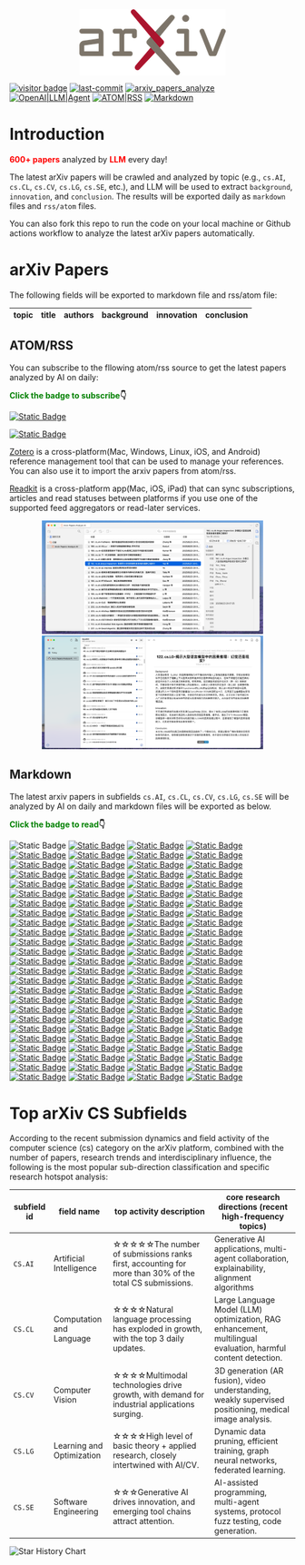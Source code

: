 <div  align="center">    
<img src="static/imgs/arxiv-logo.png" alt="arXiv" align=center />
<br/>
</div>

[![visitor badge](https://visitor-badge.laobi.icu/badge?page_id=nituchao.latest_arxiv_analyze_ai)](https://github.com/nituchao/latest_arxiv_analyze_ai/)
[![last-commit](https://img.shields.io/github/last-commit/nituchao/latest_arxiv_analyze_ai?logo=github&color=32CD32)](https://github.com/nituchao/latest_arxiv_analyze_ai/)
[![arxiv_papers_analyze](https://github.com/nituchao/latest_arxiv_analyze_ai/actions/workflows/arxiv_papers_analyze.yml/badge.svg?color=32CD32)](https://github.com/nituchao/latest_arxiv_analyze_ai/actions/workflows/arxiv_papers_analyze.yml)
[![OpenAI|LLM|Agent](https://img.shields.io/badge/OpenAI-LLM|Agent-FF00FF)](https://github.com/nituchao/latest_arxiv_analyze_ai/)
[![ATOM|RSS](https://img.shields.io/badge/ATOM%7CRSS-Subscribe-00CED1)](https://nituchao.github.io/latest_arxiv_analyze_ai/arxiv_papers_data/rss.xml)
[![Markdown](https://img.shields.io/badge/Markdown-Static-00BFFF)](https://github.com/nituchao/latest_arxiv_analyze_ai/)


# Introduction

**<font color=red>600+ papers</font>** analyzed by **<font color=red>LLM</font>** every day!


The latest arXiv papers will be crawled and analyzed by topic (e.g., `cs.AI`, `cs.CL`, `cs.CV`, `cs.LG`, `cs.SE`, etc.), and LLM will be used to extract `background`, `innovation`, and `conclusion`. The results will be exported daily as `markdown` files and `rss/atom` files.

You can also fork this repo to run the code on your local machine or Github actions workflow to analyze the latest arXiv papers automatically.

# arXiv Papers

The following fields will be exported to markdown file and rss/atom file:

<table>
    <thead>
        <tr>
            <th>topic</th>
            <th>title</th>
            <th>authors</th>
            <th>background</th>
            <th>innovation</th>
            <th>conclusion</th>
        </tr>
    </thead>
</table>

## ATOM/RSS
You can subscribe to the fllowing atom/rss source to get the latest papers analyzed by AI on daily:

**<font color=green>Click the badge to subscribe</font>👇**

 [![Static Badge](https://img.shields.io/badge/ATOM-Click_To_Subscribe%20%7C%20Recommended-32CD32)](https://nituchao.github.io/latest_arxiv_analyze_ai/arxiv_papers_data/atom.xml) 

[![Static Badge](https://img.shields.io/badge/RSS-Click_To_Subscribe-32CD32)](https://nituchao.github.io/latest_arxiv_analyze_ai/arxiv_papers_data/rss.xml) 

[Zotero](https://www.zotero.org/) is a cross-platform(Mac, Windows, Linux, iOS, and Android) reference management tool that can be used to manage your references. You can also use it to import the arxiv papers from atom/rss.

[Readkit](https://readkit.app/) is a cross-platform app(Mac, iOS, iPad) that can sync subscriptions, articles and read statuses between platforms if you use one of the supported feed aggregators or read-later services.

<div align="center">
  <img src="static/imgs/zotero-rss-20250625.jpeg" alt="zotero" height="200">
  <img src="static/imgs/readkit-rss-20250625.jpeg" alt="readkit" height="200">
</div>

## Markdown
The latest arxiv papers in subfields `cs.AI`, `cs.CL`, `cs.CV`, `cs.LG`, `cs.SE` will be analyzed by AI on daily and markdown files will be exported as below. 

**<font color=green>Click the badge to read</font>👇**

![Static Badge](https://img.shields.io/badge/Markdown-arXivPaper-00BFFF)    [![Static Badge](https://img.shields.io/badge/20250926-1085_Papers-32CD32)](https://github.com/nituchao/latest_arxiv_analyze_ai/blob/main/arxiv_papers_data/arxiv_papers_20250926_analyzed_Chinese.md)    [![Static Badge](https://img.shields.io/badge/20250925-974_Papers-32CD32)](https://github.com/nituchao/latest_arxiv_analyze_ai/blob/main/arxiv_papers_data/arxiv_papers_20250925_analyzed_Chinese.md)    [![Static Badge](https://img.shields.io/badge/20250924-1087_Papers-32CD32)](https://github.com/nituchao/latest_arxiv_analyze_ai/blob/main/arxiv_papers_data/arxiv_papers_20250924_analyzed_Chinese.md)    [![Static Badge](https://img.shields.io/badge/20250923-907_Papers-32CD32)](https://github.com/nituchao/latest_arxiv_analyze_ai/blob/main/arxiv_papers_data/arxiv_papers_20250923_analyzed_Chinese.md)    [![Static Badge](https://img.shields.io/badge/20250922-904_Papers-32CD32)](https://github.com/nituchao/latest_arxiv_analyze_ai/blob/main/arxiv_papers_data/arxiv_papers_20250922_analyzed_Chinese.md)    [![Static Badge](https://img.shields.io/badge/20250921-782_Papers-32CD32)](https://github.com/nituchao/latest_arxiv_analyze_ai/blob/main/arxiv_papers_data/arxiv_papers_20250921_analyzed_Chinese.md)    [![Static Badge](https://img.shields.io/badge/20250920-785_Papers-32CD32)](https://github.com/nituchao/latest_arxiv_analyze_ai/blob/main/arxiv_papers_data/arxiv_papers_20250920_analyzed_Chinese.md)    [![Static Badge](https://img.shields.io/badge/20250919-785_Papers-32CD32)](https://github.com/nituchao/latest_arxiv_analyze_ai/blob/main/arxiv_papers_data/arxiv_papers_20250919_analyzed_Chinese.md)    [![Static Badge](https://img.shields.io/badge/20250918-688_Papers-32CD32)](https://github.com/nituchao/latest_arxiv_analyze_ai/blob/main/arxiv_papers_data/arxiv_papers_20250918_analyzed_Chinese.md)    [![Static Badge](https://img.shields.io/badge/20250917-845_Papers-32CD32)](https://github.com/nituchao/latest_arxiv_analyze_ai/blob/main/arxiv_papers_data/arxiv_papers_20250917_analyzed_Chinese.md)    [![Static Badge](https://img.shields.io/badge/20250916-592_Papers-32CD32)](https://github.com/nituchao/latest_arxiv_analyze_ai/blob/main/arxiv_papers_data/arxiv_papers_20250916_analyzed_Chinese.md)    [![Static Badge](https://img.shields.io/badge/20250915-591_Papers-32CD32)](https://github.com/nituchao/latest_arxiv_analyze_ai/blob/main/arxiv_papers_data/arxiv_papers_20250915_analyzed_Chinese.md)    [![Static Badge](https://img.shields.io/badge/20250914-616_Papers-32CD32)](https://github.com/nituchao/latest_arxiv_analyze_ai/blob/main/arxiv_papers_data/arxiv_papers_20250914_analyzed_Chinese.md)    [![Static Badge](https://img.shields.io/badge/20250913-617_Papers-32CD32)](https://github.com/nituchao/latest_arxiv_analyze_ai/blob/main/arxiv_papers_data/arxiv_papers_20250913_analyzed_Chinese.md)    [![Static Badge](https://img.shields.io/badge/20250912-618_Papers-32CD32)](https://github.com/nituchao/latest_arxiv_analyze_ai/blob/main/arxiv_papers_data/arxiv_papers_20250912_analyzed_Chinese.md)    [![Static Badge](https://img.shields.io/badge/20250911-585_Papers-32CD32)](https://github.com/nituchao/latest_arxiv_analyze_ai/blob/main/arxiv_papers_data/arxiv_papers_20250911_analyzed_Chinese.md)    [![Static Badge](https://img.shields.io/badge/20250910-742_Papers-32CD32)](https://github.com/nituchao/latest_arxiv_analyze_ai/blob/main/arxiv_papers_data/arxiv_papers_20250910_analyzed_Chinese.md)    [![Static Badge](https://img.shields.io/badge/20250909-662_Papers-32CD32)](https://github.com/nituchao/latest_arxiv_analyze_ai/blob/main/arxiv_papers_data/arxiv_papers_20250909_analyzed_Chinese.md)    [![Static Badge](https://img.shields.io/badge/20250908-660_Papers-32CD32)](https://github.com/nituchao/latest_arxiv_analyze_ai/blob/main/arxiv_papers_data/arxiv_papers_20250908_analyzed_Chinese.md)    [![Static Badge](https://img.shields.io/badge/20250907-695_Papers-32CD32)](https://github.com/nituchao/latest_arxiv_analyze_ai/blob/main/arxiv_papers_data/arxiv_papers_20250907_analyzed_Chinese.md)    [![Static Badge](https://img.shields.io/badge/20250906-702_Papers-32CD32)](https://github.com/nituchao/latest_arxiv_analyze_ai/blob/main/arxiv_papers_data/arxiv_papers_20250906_analyzed_Chinese.md)    [![Static Badge](https://img.shields.io/badge/20250905-698_Papers-32CD32)](https://github.com/nituchao/latest_arxiv_analyze_ai/blob/main/arxiv_papers_data/arxiv_papers_20250905_analyzed_Chinese.md)    [![Static Badge](https://img.shields.io/badge/20250904-672_Papers-32CD32)](https://github.com/nituchao/latest_arxiv_analyze_ai/blob/main/arxiv_papers_data/arxiv_papers_20250904_analyzed_Chinese.md)    [![Static Badge](https://img.shields.io/badge/20250903-555_Papers-32CD32)](https://github.com/nituchao/latest_arxiv_analyze_ai/blob/main/arxiv_papers_data/arxiv_papers_20250903_analyzed_Chinese.md)    [![Static Badge](https://img.shields.io/badge/20250902-555_Papers-32CD32)](https://github.com/nituchao/latest_arxiv_analyze_ai/blob/main/arxiv_papers_data/arxiv_papers_20250902_analyzed_Chinese.md)    [![Static Badge](https://img.shields.io/badge/20250901-555_Papers-32CD32)](https://github.com/nituchao/latest_arxiv_analyze_ai/blob/main/arxiv_papers_data/arxiv_papers_20250901_analyzed_Chinese.md)    [![Static Badge](https://img.shields.io/badge/20250831-682_Papers-32CD32)](https://github.com/nituchao/latest_arxiv_analyze_ai/blob/main/arxiv_papers_data/arxiv_papers_20250831_analyzed_Chinese.md)    [![Static Badge](https://img.shields.io/badge/20250830-681_Papers-32CD32)](https://github.com/nituchao/latest_arxiv_analyze_ai/blob/main/arxiv_papers_data/arxiv_papers_20250830_analyzed_Chinese.md)    [![Static Badge](https://img.shields.io/badge/20250829-682_Papers-32CD32)](https://github.com/nituchao/latest_arxiv_analyze_ai/blob/main/arxiv_papers_data/arxiv_papers_20250829_analyzed_Chinese.md)    [![Static Badge](https://img.shields.io/badge/20250828-752_Papers-32CD32)](https://github.com/nituchao/latest_arxiv_analyze_ai/blob/main/arxiv_papers_data/arxiv_papers_20250828_analyzed_Chinese.md)    [![Static Badge](https://img.shields.io/badge/20250827-817_Papers-32CD32)](https://github.com/nituchao/latest_arxiv_analyze_ai/blob/main/arxiv_papers_data/arxiv_papers_20250827_analyzed_Chinese.md)    [![Static Badge](https://img.shields.io/badge/20250826-747_Papers-32CD32)](https://github.com/nituchao/latest_arxiv_analyze_ai/blob/main/arxiv_papers_data/arxiv_papers_20250826_analyzed_Chinese.md)    [![Static Badge](https://img.shields.io/badge/20250825-743_Papers-32CD32)](https://github.com/nituchao/latest_arxiv_analyze_ai/blob/main/arxiv_papers_data/arxiv_papers_20250825_analyzed_Chinese.md)    [![Static Badge](https://img.shields.io/badge/20250824-733_Papers-32CD32)](https://github.com/nituchao/latest_arxiv_analyze_ai/blob/main/arxiv_papers_data/arxiv_papers_20250824_analyzed_Chinese.md)    [![Static Badge](https://img.shields.io/badge/20250823-732_Papers-32CD32)](https://github.com/nituchao/latest_arxiv_analyze_ai/blob/main/arxiv_papers_data/arxiv_papers_20250823_analyzed_Chinese.md)    [![Static Badge](https://img.shields.io/badge/20250822-736_Papers-32CD32)](https://github.com/nituchao/latest_arxiv_analyze_ai/blob/main/arxiv_papers_data/arxiv_papers_20250822_analyzed_Chinese.md)    [![Static Badge](https://img.shields.io/badge/20250821-642_Papers-32CD32)](https://github.com/nituchao/latest_arxiv_analyze_ai/blob/main/arxiv_papers_data/arxiv_papers_20250821_analyzed_Chinese.md)    [![Static Badge](https://img.shields.io/badge/20250820-706_Papers-32CD32)](https://github.com/nituchao/latest_arxiv_analyze_ai/blob/main/arxiv_papers_data/arxiv_papers_20250820_analyzed_Chinese.md)    [![Static Badge](https://img.shields.io/badge/20250819-1225_Papers-32CD32)](https://github.com/nituchao/latest_arxiv_analyze_ai/blob/main/arxiv_papers_data/arxiv_papers_20250819_analyzed_Chinese.md)    [![Static Badge](https://img.shields.io/badge/20250818-591_Papers-32CD32)](https://github.com/nituchao/latest_arxiv_analyze_ai/blob/main/arxiv_papers_data/arxiv_papers_20250818_analyzed_Chinese.md)    [![Static Badge](https://img.shields.io/badge/20250817-799_Papers-32CD32)](https://github.com/nituchao/latest_arxiv_analyze_ai/blob/main/arxiv_papers_data/arxiv_papers_20250817_analyzed_Chinese.md)    [![Static Badge](https://img.shields.io/badge/20250816-804_Papers-32CD32)](https://github.com/nituchao/latest_arxiv_analyze_ai/blob/main/arxiv_papers_data/arxiv_papers_20250816_analyzed_Chinese.md)    [![Static Badge](https://img.shields.io/badge/20250815-819_Papers-32CD32)](https://github.com/nituchao/latest_arxiv_analyze_ai/blob/main/arxiv_papers_data/arxiv_papers_20250815_analyzed_Chinese.md)    [![Static Badge](https://img.shields.io/badge/20250814-858_Papers-32CD32)](https://github.com/nituchao/latest_arxiv_analyze_ai/blob/main/arxiv_papers_data/arxiv_papers_20250814_analyzed_Chinese.md)    [![Static Badge](https://img.shields.io/badge/20250813-739_Papers-32CD32)](https://github.com/nituchao/latest_arxiv_analyze_ai/blob/main/arxiv_papers_data/arxiv_papers_20250813_analyzed_Chinese.md)    [![Static Badge](https://img.shields.io/badge/20250812-730_Papers-32CD32)](https://github.com/nituchao/latest_arxiv_analyze_ai/blob/main/arxiv_papers_data/arxiv_papers_20250812_analyzed_Chinese.md)    [![Static Badge](https://img.shields.io/badge/20250811-734_Papers-32CD32)](https://github.com/nituchao/latest_arxiv_analyze_ai/blob/main/arxiv_papers_data/arxiv_papers_20250811_analyzed_Chinese.md)    [![Static Badge](https://img.shields.io/badge/20250810-852_Papers-32CD32)](https://github.com/nituchao/latest_arxiv_analyze_ai/blob/main/arxiv_papers_data/arxiv_papers_20250810_analyzed_Chinese.md)    [![Static Badge](https://img.shields.io/badge/20250809-845_Papers-32CD32)](https://github.com/nituchao/latest_arxiv_analyze_ai/blob/main/arxiv_papers_data/arxiv_papers_20250809_analyzed_Chinese.md)    [![Static Badge](https://img.shields.io/badge/20250808-834_Papers-32CD32)](https://github.com/nituchao/latest_arxiv_analyze_ai/blob/main/arxiv_papers_data/arxiv_papers_20250808_analyzed_Chinese.md)    [![Static Badge](https://img.shields.io/badge/20250807-930_Papers-32CD32)](https://github.com/nituchao/latest_arxiv_analyze_ai/blob/main/arxiv_papers_data/arxiv_papers_20250807_analyzed_Chinese.md)    [![Static Badge](https://img.shields.io/badge/20250806-942_Papers-32CD32)](https://github.com/nituchao/latest_arxiv_analyze_ai/blob/main/arxiv_papers_data/arxiv_papers_20250806_analyzed_Chinese.md)    [![Static Badge](https://img.shields.io/badge/20250805-1764_Papers-32CD32)](https://github.com/nituchao/latest_arxiv_analyze_ai/blob/main/arxiv_papers_data/arxiv_papers_20250805_analyzed_Chinese.md)    [![Static Badge](https://img.shields.io/badge/20250804-686_Papers-32CD32)](https://github.com/nituchao/latest_arxiv_analyze_ai/blob/main/arxiv_papers_data/arxiv_papers_20250804_analyzed_Chinese.md)    [![Static Badge](https://img.shields.io/badge/20250803-771_Papers-32CD32)](https://github.com/nituchao/latest_arxiv_analyze_ai/blob/main/arxiv_papers_data/arxiv_papers_20250803_analyzed_Chinese.md)    [![Static Badge](https://img.shields.io/badge/20250802-767_Papers-32CD32)](https://github.com/nituchao/latest_arxiv_analyze_ai/blob/main/arxiv_papers_data/arxiv_papers_20250802_analyzed_Chinese.md)    [![Static Badge](https://img.shields.io/badge/20250801-767_Papers-32CD32)](https://github.com/nituchao/latest_arxiv_analyze_ai/blob/main/arxiv_papers_data/arxiv_papers_20250801_analyzed_Chinese.md)    [![Static Badge](https://img.shields.io/badge/20250731-672_Papers-32CD32)](https://github.com/nituchao/latest_arxiv_analyze_ai/blob/main/arxiv_papers_data/arxiv_papers_20250731_analyzed_Chinese.md)    [![Static Badge](https://img.shields.io/badge/20250730-850_Papers-32CD32)](https://github.com/nituchao/latest_arxiv_analyze_ai/blob/main/arxiv_papers_data/arxiv_papers_20250730_analyzed_Chinese.md)    [![Static Badge](https://img.shields.io/badge/20250729-1402_Papers-32CD32)](https://github.com/nituchao/latest_arxiv_analyze_ai/blob/main/arxiv_papers_data/arxiv_papers_20250729_analyzed_Chinese.md)    [![Static Badge](https://img.shields.io/badge/20250728-647_Papers-32CD32)](https://github.com/nituchao/latest_arxiv_analyze_ai/blob/main/arxiv_papers_data/arxiv_papers_20250728_analyzed_Chinese.md)    [![Static Badge](https://img.shields.io/badge/20250727-766_Papers-32CD32)](https://github.com/nituchao/latest_arxiv_analyze_ai/blob/main/arxiv_papers_data/arxiv_papers_20250727_analyzed_Chinese.md)    [![Static Badge](https://img.shields.io/badge/20250726-766_Papers-32CD32)](https://github.com/nituchao/latest_arxiv_analyze_ai/blob/main/arxiv_papers_data/arxiv_papers_20250726_analyzed_Chinese.md)    [![Static Badge](https://img.shields.io/badge/20250725-722_Papers-32CD32)](https://github.com/nituchao/latest_arxiv_analyze_ai/blob/main/arxiv_papers_data/arxiv_papers_20250725_analyzed_Chinese.md)    [![Static Badge](https://img.shields.io/badge/20250724-736_Papers-32CD32)](https://github.com/nituchao/latest_arxiv_analyze_ai/blob/main/arxiv_papers_data/arxiv_papers_20250724_analyzed_Chinese.md)    [![Static Badge](https://img.shields.io/badge/20250723-767_Papers-32CD32)](https://github.com/nituchao/latest_arxiv_analyze_ai/blob/main/arxiv_papers_data/arxiv_papers_20250723_analyzed_Chinese.md)    [![Static Badge](https://img.shields.io/badge/20250722-1414_Papers-32CD32)](https://github.com/nituchao/latest_arxiv_analyze_ai/blob/main/arxiv_papers_data/arxiv_papers_20250722_analyzed_Chinese.md)    [![Static Badge](https://img.shields.io/badge/20250721-644_Papers-32CD32)](https://github.com/nituchao/latest_arxiv_analyze_ai/blob/main/arxiv_papers_data/arxiv_papers_20250721_analyzed_Chinese.md)    [![Static Badge](https://img.shields.io/badge/20250720-684_Papers-32CD32)](https://github.com/nituchao/latest_arxiv_analyze_ai/blob/main/arxiv_papers_data/arxiv_papers_20250720_analyzed_Chinese.md)    [![Static Badge](https://img.shields.io/badge/20250719-686_Papers-32CD32)](https://github.com/nituchao/latest_arxiv_analyze_ai/blob/main/arxiv_papers_data/arxiv_papers_20250719_analyzed_Chinese.md)    [![Static Badge](https://img.shields.io/badge/20250718-688_Papers-32CD32)](https://github.com/nituchao/latest_arxiv_analyze_ai/blob/main/arxiv_papers_data/arxiv_papers_20250718_analyzed_Chinese.md)    [![Static Badge](https://img.shields.io/badge/20250717-738_Papers-32CD32)](https://github.com/nituchao/latest_arxiv_analyze_ai/blob/main/arxiv_papers_data/arxiv_papers_20250717_analyzed_Chinese.md)    [![Static Badge](https://img.shields.io/badge/20250716-828_Papers-32CD32)](https://github.com/nituchao/latest_arxiv_analyze_ai/blob/main/arxiv_papers_data/arxiv_papers_20250716_analyzed_Chinese.md)    [![Static Badge](https://img.shields.io/badge/20250715-1446_Papers-32CD32)](https://github.com/nituchao/latest_arxiv_analyze_ai/blob/main/arxiv_papers_data/arxiv_papers_20250715_analyzed_Chinese.md)    [![Static Badge](https://img.shields.io/badge/20250714-637_Papers-32CD32)](https://github.com/nituchao/latest_arxiv_analyze_ai/blob/main/arxiv_papers_data/arxiv_papers_20250714_analyzed_Chinese.md)    [![Static Badge](https://img.shields.io/badge/20250713-744_Papers-32CD32)](https://github.com/nituchao/latest_arxiv_analyze_ai/blob/main/arxiv_papers_data/arxiv_papers_20250713_analyzed_Chinese.md)    [![Static Badge](https://img.shields.io/badge/20250712-739_Papers-32CD32)](https://github.com/nituchao/latest_arxiv_analyze_ai/blob/main/arxiv_papers_data/arxiv_papers_20250712_analyzed_Chinese.md)    [![Static Badge](https://img.shields.io/badge/20250711-743_Papers-32CD32)](https://github.com/nituchao/latest_arxiv_analyze_ai/blob/main/arxiv_papers_data/arxiv_papers_20250711_analyzed_Chinese.md)    [![Static Badge](https://img.shields.io/badge/20250710-757_Papers-32CD32)](https://github.com/nituchao/latest_arxiv_analyze_ai/blob/main/arxiv_papers_data/arxiv_papers_20250710_analyzed_Chinese.md)    [![Static Badge](https://img.shields.io/badge/20250709-896_Papers-32CD32)](https://github.com/nituchao/latest_arxiv_analyze_ai/blob/main/arxiv_papers_data/arxiv_papers_20250709_analyzed_Chinese.md)    [![Static Badge](https://img.shields.io/badge/20250708-724_Papers-32CD32)](https://github.com/nituchao/latest_arxiv_analyze_ai/blob/main/arxiv_papers_data/arxiv_papers_20250708_analyzed_Chinese.md)    [![Static Badge](https://img.shields.io/badge/20250707-720_Papers-32CD32)](https://github.com/nituchao/latest_arxiv_analyze_ai/blob/main/arxiv_papers_data/arxiv_papers_20250707_analyzed_Chinese.md)    [![Static Badge](https://img.shields.io/badge/20250706-728_Papers-32CD32)](https://github.com/nituchao/latest_arxiv_analyze_ai/blob/main/arxiv_papers_data/arxiv_papers_20250706_analyzed_Chinese.md)    [![Static Badge](https://img.shields.io/badge/20250705-722_Papers-32CD32)](https://github.com/nituchao/latest_arxiv_analyze_ai/blob/main/arxiv_papers_data/arxiv_papers_20250705_analyzed_Chinese.md)    [![Static Badge](https://img.shields.io/badge/20250704-722_Papers-32CD32)](https://github.com/nituchao/latest_arxiv_analyze_ai/blob/main/arxiv_papers_data/arxiv_papers_20250704_analyzed_Chinese.md)    [![Static Badge](https://img.shields.io/badge/20250703-721_Papers-32CD32)](https://github.com/nituchao/latest_arxiv_analyze_ai/blob/main/arxiv_papers_data/arxiv_papers_20250703_analyzed_Chinese.md)    [![Static Badge](https://img.shields.io/badge/20250702-839_Papers-32CD32)](https://github.com/nituchao/latest_arxiv_analyze_ai/blob/main/arxiv_papers_data/arxiv_papers_20250702_analyzed_Chinese.md)    [![Static Badge](https://img.shields.io/badge/20250701-1516_Papers-32CD32)](https://github.com/nituchao/latest_arxiv_analyze_ai/blob/main/arxiv_papers_data/arxiv_papers_20250701_analyzed_Chinese.md)    [![Static Badge](https://img.shields.io/badge/20250630-780_Papers-32CD32)](https://github.com/nituchao/latest_arxiv_analyze_ai/blob/main/arxiv_papers_data/arxiv_papers_20250630_analyzed_Chinese.md)    [![Static Badge](https://img.shields.io/badge/20250629-711_Papers-32CD32)](https://github.com/nituchao/latest_arxiv_analyze_ai/blob/main/arxiv_papers_data/arxiv_papers_20250629_analyzed_Chinese.md)    [![Static Badge](https://img.shields.io/badge/20250628-715_Papers-32CD32)](https://github.com/nituchao/latest_arxiv_analyze_ai/blob/main/arxiv_papers_data/arxiv_papers_20250628_analyzed_Chinese.md)    [![Static Badge](https://img.shields.io/badge/20250627-715_Papers-32CD32)](https://github.com/nituchao/latest_arxiv_analyze_ai/blob/main/arxiv_papers_data/arxiv_papers_20250627_analyzed_Chinese.md)    [![Static Badge](https://img.shields.io/badge/20250626-653_Papers-32CD32)](https://github.com/nituchao/latest_arxiv_analyze_ai/blob/main/arxiv_papers_data/arxiv_papers_20250626_analyzed_Chinese.md)    [![Static Badge](https://img.shields.io/badge/20250625-748_Papers-32CD32)](https://github.com/nituchao/latest_arxiv_analyze_ai/blob/main/arxiv_papers_data/arxiv_papers_20250625_analyzed_Chinese.md)    [![Static Badge](https://img.shields.io/badge/20250624-444_Papers-32CD32)](https://github.com/nituchao/latest_arxiv_analyze_ai/blob/main/arxiv_papers_data/arxiv_papers_20250624_analyzed_Chinese.md)    [![Static Badge](https://img.shields.io/badge/20250623-371_Papers-32CD32)](https://github.com/nituchao/latest_arxiv_analyze_ai/blob/main/arxiv_papers_data/arxiv_papers_20250623_analyzed_Chinese.md)    [![Static Badge](https://img.shields.io/badge/20250622-219_Papers-32CD32)](https://github.com/nituchao/latest_arxiv_analyze_ai/blob/main/arxiv_papers_data/arxiv_papers_20250622_analyzed_Chinese.md)    [![Static Badge](https://img.shields.io/badge/20250621-010_Papers-32CD32)](https://github.com/nituchao/latest_arxiv_analyze_ai/blob/main/arxiv_papers_data/arxiv_papers_20250621_analyzed_Chinese.md)    [![Static Badge](https://img.shields.io/badge/20250620-291_Papers-32CD32)](https://github.com/nituchao/latest_arxiv_analyze_ai/blob/main/arxiv_papers_data/arxiv_papers_20250620_analyzed_Chinese.md)


# Top arXiv CS Subfields
According to the recent submission dynamics and field activity of the computer science (cs) category on the arXiv platform, combined with the number of papers, research trends and interdisciplinary influence, the following is the most popular sub-direction classification and specific research hotspot analysis:


| subfield id | field name | top activity description | core research directions (recent high-frequency topics) |
| --- | --- | --- | --- |
| `CS.AI` | Artificial Intelligence | ☆☆☆☆☆The number of submissions ranks first, accounting for more than 30% of the total CS submissions. | Generative AI applications, multi-agent collaboration, explainability, alignment algorithms |
| `CS.CL` | Computation and Language | ☆☆☆☆Natural language processing has exploded in growth, with the top 3 daily updates. | Large Language Model (LLM) optimization, RAG enhancement, multilingual evaluation, harmful content detection. |
| `CS.CV` | Computer Vision | ☆☆☆☆Multimodal technologies drive growth, with demand for industrial applications surging. | 3D generation (AR fusion), video understanding, weakly supervised positioning, medical image analysis. | 
| `CS.LG` | Learning and Optimization | ☆☆☆☆High level of basic theory + applied research, closely intertwined with AI/CV. | Dynamic data pruning, efficient training, graph neural networks, federated learning. |
| `CS.SE` | Software Engineering | ☆☆☆Generative AI drives innovation, and emerging tool chains attract attention. | AI-assisted programming, multi-agent systems, protocol fuzz testing, code generation. |


<picture>
  <source
    media="(prefers-color-scheme: dark)"
    srcset="
      https://api.star-history.com/svg?repos=nituchao/latest_arxiv_analyze_ai&type=Date&theme=dark
    "
  />
  <source
    media="(prefers-color-scheme: light)"
    srcset="
      https://api.star-history.com/svg?repos=nituchao/latest_arxiv_analyze_ai&type=Date
    "
  />
  <img
    alt="Star History Chart"
    src="https://api.star-history.com/svg?repos=nituchao/latest_arxiv_analyze_ai&type=Date"
  />
</picture>

